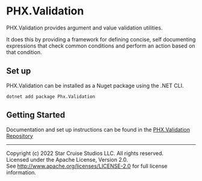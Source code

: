 ﻿# PHX.Validation

PHX.Validation provides argument and value validation utilities.

It does this by providing a framework for defining concise, self documenting
expressions that check common conditions and perform an action based on that
condition.

## Set up

PHX.Validation can be installed as a Nuget package using the .NET CLI.

```shell
dotnet add package Phx.Validation
```

## Getting Started

Documentation and set up instructions can be found in
the [PHX.Validation Repository](https://github.com/StarCruiseStudios/PhxValidation)

---

Copyright (c) 2022 Star Cruise Studios LLC. All rights reserved.  
Licensed under the Apache License, Version 2.0.  
See http://www.apache.org/licenses/LICENSE-2.0 for full license information.
